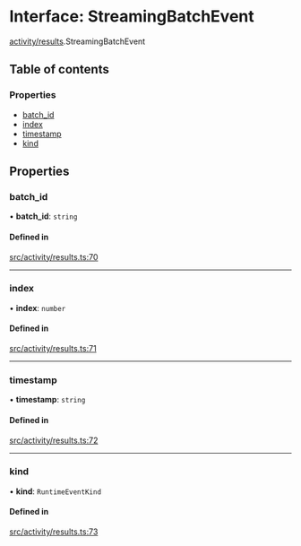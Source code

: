# Interface: StreamingBatchEvent

[activity/results](../modules/activity_results).StreamingBatchEvent

## Table of contents

### Properties

- [batch\_id](activity_results.StreamingBatchEvent#batch_id)
- [index](activity_results.StreamingBatchEvent#index)
- [timestamp](activity_results.StreamingBatchEvent#timestamp)
- [kind](activity_results.StreamingBatchEvent#kind)

## Properties

### batch\_id

• **batch\_id**: `string`

#### Defined in

[src/activity/results.ts:70](https://github.com/golemfactory/golem-js/blob/f1546de/src/activity/results.ts#L70)

___

### index

• **index**: `number`

#### Defined in

[src/activity/results.ts:71](https://github.com/golemfactory/golem-js/blob/f1546de/src/activity/results.ts#L71)

___

### timestamp

• **timestamp**: `string`

#### Defined in

[src/activity/results.ts:72](https://github.com/golemfactory/golem-js/blob/f1546de/src/activity/results.ts#L72)

___

### kind

• **kind**: `RuntimeEventKind`

#### Defined in

[src/activity/results.ts:73](https://github.com/golemfactory/golem-js/blob/f1546de/src/activity/results.ts#L73)
